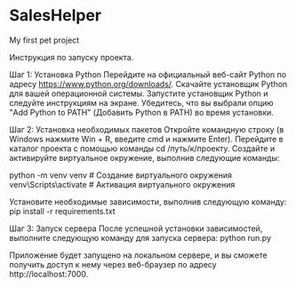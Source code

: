 # SalesHelper
My first pet project

Инструкция по запуску проекта.

Шаг 1: Установка Python Перейдите на официальный веб-сайт Python по адресу https://www.python.org/downloads/. Скачайте установщик Python для вашей операционной системы. Запустите установщик Python и следуйте инструкциям на экране. Убедитесь, что вы выбрали опцию "Add Python to PATH" (Добавить Python в PATH) во время установки.

Шаг 2: Установка необходимых пакетов Откройте командную строку (в Windows нажмите Win + R, введите cmd и нажмите Enter). Перейдите в каталог проекта с помощью команды cd /путь/к/проекту. Создайте и активируйте виртуальное окружение, выполнив следующие команды:

python -m venv venv # Создание виртуального окружения venv\Scripts\activate # Активация виртуального окружения

Установите необходимые зависимости, выполнив следующую команду: pip install -r requirements.txt

Шаг 3: Запуск сервера После успешной установки зависимостей, выполните следующую команду для запуска сервера: python run.py

Приложение будет запущено на локальном сервере, и вы сможете получить доступ к нему через веб-браузер по адресу http://localhost:7000.
